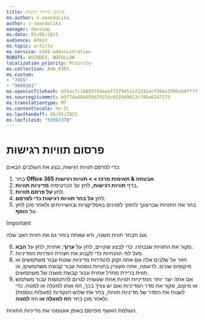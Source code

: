 ```yaml
---
title: פרסום תוויות רגישות
ms.author: v-smandalika
author: v-smandalika
manager: dansimp
ms.date: 03/05/2021
audience: Admin
ms.topic: article
ms.service: o365-administration
ROBOTS: NOINDEX, NOFOLLOW
localization_priority: Priority
ms.collection: Adm_O365
ms.custom:
- "7455"
- "9000181"
ms.openlocfilehash: df5acfc38095f03eeeff379d51a72332dcf366e3786ab0ff7ffcd655cbafd1cf
ms.sourcegitcommit: b5f7da89a650d2915dc652449623c78be6247175
ms.translationtype: MT
ms.contentlocale: he-IL
ms.lasthandoff: 08/05/2021
ms.locfileid: "53967370"
---
```

# <a name="publish-sensitivity-labels"></a>פרסום תוויות רגישות

כדי לפרסם תוויות רגישות, בצע את השלבים הבאים:

1. בחר **Office 365 אבטחה & תאימות מרכז > > תוויות רגישות**.
2. בדף **תוויות רגישות,** לחץ על הכרטיסיה **מדיניות תוויות.**
3. לחץ **על פרסם תוויות**.
4. לחץ **על בחר תוויות רגישות כדי לפרסם**. 
5. בחר את התוויות שברצונך להפוך לזמינים באפליקציות ובהשירותים ולאחר מכן לחץ על **הוסף**.
> [!IMPORTANT]
> אם תבחר תווית משנה, ודא שאתה בוחר גם את תווית האב שלה.
6. סקור את התוויות שנבחרו. כדי לבצע שינויים, לחץ על **ערוך**; אחרת, לחץ על **הבא.**
7. פעל לפי ההנחיות כדי לקבוע את תצורת הגדרות המדיניות.
8. חזור על שלבים אלה אם אתה זקוק להגדרות מדיניות שונות עבור משתמשים או מיקומים שונים. לדוגמה, אתה מעוניין בתוויות נוספות עבור קבוצת משתמשים, או תווית ברירת מחדל אחרת עבור קבוצת משנה של משתמשים.
9. אם אתה יוצר יותר ממדיניות תוויות אחת שעשויה לגרום להתנגשות עבור משתמש או מיקום, סקור את סדר המדיניות ואם יש צורך בכך, הזז אותו למעלה או למטה. כדי לשנות את הסדר של מדיניות תוויות, בחר את שלוש הנקודות (פעולות נוספות) ולאחר מכן בחר **הזז למעלה או** הזז **למטה**.

השלמת האשף מפרסם באופן אוטומטי את מדיניות התוויות.

